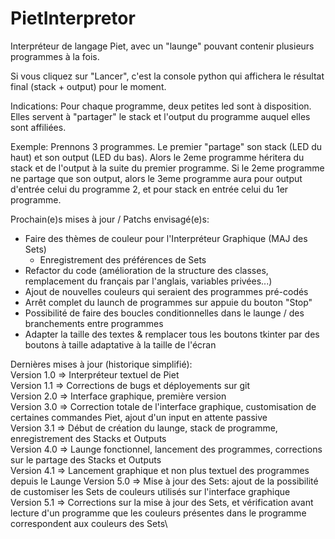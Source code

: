 # PietInterpretor
Interpréteur de langage Piet, avec un "launge" pouvant contenir plusieurs programmes à la fois.

Si vous cliquez sur "Lancer", c'est la console python qui affichera
le résultat final (stack + output) pour le moment.

Indications:
Pour chaque programme, deux petites led sont à disposition. Elles
servent à "partager" le stack et l'output du programme auquel elles
sont affiliées.

Exemple:
Prennons 3 programmes. Le premier "partage" son stack (LED du haut)
et son output (LED du bas). Alors le 2eme programme héritera
du stack et de l'output à la suite du premier programme.
Si le 2eme programme ne partage que son output, alors le 3eme
programme aura pour output d'entrée celui du programme 2, et pour stack
en entrée celui du 1er programme.


Prochain(e)s mises à jour / Patchs envisagé(e)s:
- Faire des thèmes de couleur pour l'Interpréteur Graphique (MAJ des Sets)
	* Enregistrement des préférences de Sets
- Refactor du code (amélioration de la structure des classes,
  remplacement du français par l'anglais, variables privées...)
- Ajout de nouvelles couleurs qui seraient des programmes pré-codés
- Arrêt complet du launch de programmes sur appuie du bouton "Stop"
- Possibilité de faire des boucles conditionnelles dans le launge / 
  des branchements entre programmes
- Adapter la taille des textes & remplacer tous les boutons tkinter
  par des boutons à taille adaptative à la taille de l'écran

Dernières mises à jour (historique simplifié):\
Version 1.0 => Interpréteur textuel de Piet\
Version 1.1 => Corrections de bugs et déployements sur git\
Version 2.0 => Interface graphique, première version\
Version 3.0 => Correction totale de l'interface graphique, customisation
               de certaines commandes Piet, ajout d'un input en attente passive\
Version 3.1 => Début de création du launge, stack de programme,
	       enregistrement des Stacks et Outputs\
Version 4.0 => Launge fonctionnel, lancement des programmes, corrections
	       sur le partage des Stacks et Outputs\
Version 4.1 => Lancement graphique et non plus textuel des programmes
               depuis le Launge
Version 5.0 => Mise à jour des Sets: ajout de la possibilité de
	       customiser les Sets de couleurs utilisés sur l'interface
               graphique\
Version 5.1 => Corrections sur la mise à jour des Sets, et vérification
               avant lecture d'un programme que les couleurs présentes
               dans le programme correspondent aux couleurs des Sets\
